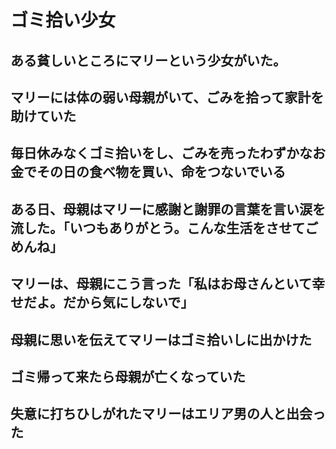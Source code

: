 # ゴミ拾い少女
## ある貧しいところにマリーという少女がいた。
## マリーには体の弱い母親がいて、ごみを拾って家計を助けていた
## 毎日休みなくゴミ拾いをし、ごみを売ったわずかなお金でその日の食べ物を買い、命をつないでいる
## ある日、母親はマリーに感謝と謝罪の言葉を言い涙を流した。「いつもありがとう。こんな生活をさせてごめんね」
## マリーは、母親にこう言った「私はお母さんといて幸せだよ。だから気にしないで」
## 母親に思いを伝えてマリーはゴミ拾いしに出かけた
## ゴミ帰って来たら母親が亡くなっていた
## 失意に打ちひしがれたマリーはエリア男の人と出会った
